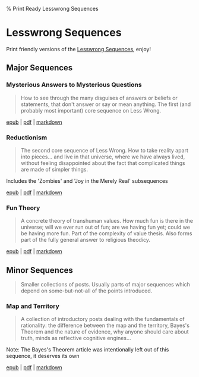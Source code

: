% Print Ready Lesswrong Sequences

# Lesswrong Sequences

Print friendly versions of the 
[Lesswrong Sequences](http://wiki.lesswrong.com/wiki/Sequences), enjoy!

## Major Sequences

### Mysterious Answers to Mysterious Questions

> How to see through the many disguises of answers or beliefs or statements,
> that don't answer or say or mean anything. The first (and probably most
> important) core sequence on Less Wrong.

[epub](http://jb55.com/lesswrong/sequences/mysterious/Mysterious%20Answers%20to%20Mysterious%20Questions.epub) |
[pdf](http://jb55.com/lesswrong/sequences/mysterious/Mysterious%20Answers%20to%20Mysterious%20Questions.pdf) |
[markdown](http://jb55.com/lesswrong/sequences/mysterious/mysterious.md)

### Reductionism

> The second core sequence of Less Wrong. How to take reality apart into
> pieces... and live in that universe, where we have always lived, without
> feeling disappointed about the fact that complicated things are made of
> simpler things.

Includes the 'Zombies' and 'Joy in the Merely Real' subsequences

[epub](http://jb55.com/lesswrong/sequences/reductionism/Reductionism.epub) |
[pdf](http://jb55.com/lesswrong/sequences/reductionism/Reductionism.pdf) |
[markdown](http://jb55.com/lesswrong/sequences/reductionism/Reductionism.md)

### Fun Theory

> A concrete theory of transhuman values. How much fun is there in the universe;
> will we ever run out of fun; are we having fun yet; could we be having more
> fun. Part of the complexity of value thesis. Also forms part of the fully
> general answer to religious theodicy.

[epub](http://jb55.com/lesswrong/sequences/fun_theory/Fun%20Theory.epub) |
[pdf](http://jb55.com/lesswrong/sequences/fun_theory/Fun%20Theory.pdf) |
[markdown](http://jb55.com/lesswrong/sequences/fun_theory/fun_theory.md)

## Minor Sequences

> Smaller collections of posts. Usually parts of major sequences which depend on some-but-not-all of the points introduced.

### Map and Territory

> A collection of introductory posts dealing with the fundamentals of
> rationality: the difference between the map and the territory, Bayes's Theorem
> and the nature of evidence, why anyone should care about truth, minds as
> reflective cognitive engines...

Note: The Bayes's Theorem article was intentionally left out of this sequence,
it deserves its own

[epub](http://jb55.com/lesswrong/sequences/map_and_territory/Map%20and%20Territory.epub) |
[pdf](http://jb55.com/lesswrong/sequences/map_and_territory/Map%20and%20Territory.pdf) |
[markdown](http://jb55.com/lesswrong/sequences/map_and_territory/map_and_territory.md)

